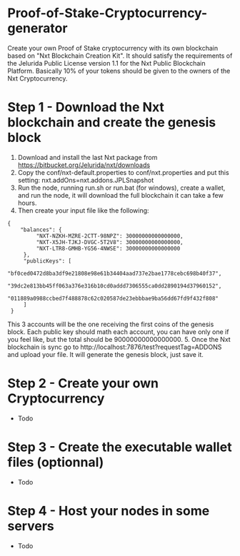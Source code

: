 # Proof-of-Stake-Cryptocurrency-generator
Create your own Proof of Stake cryptocurrency with its own blockchain based on "Nxt Blockchain Creation Kit". It should satisfy the requirements of the Jelurida Public License version 1.1 for the Nxt Public Blockchain Platform.
Basically 10% of your tokens should be given to the owners of the Nxt Cryptocurrency.

# Step 1 - Download the Nxt blockchain and create the genesis block
1. Download and install the last Nxt package from https://bitbucket.org/Jelurida/nxt/downloads
2. Copy the conf/nxt-default.properties to conf/nxt.properties and put this setting: nxt.addOns=nxt.addons.JPLSnapshot
3. Run the node, running run.sh or run.bat (for windows), create a wallet, and run the node, it will download the full blockchain it can take a few hours.
4. Then create your input file like the following:
```
{
    "balances": {
         "NXT-NZKH-MZRE-2CTT-98NPZ": 30000000000000000,
         "NXT-X5JH-TJKJ-DVGC-5T2V8": 30000000000000000,
         "NXT-LTR8-GMHB-YG56-4NWSE": 30000000000000000
     },
     "publicKeys": [
         "bf0ced0472d8ba3df9e21808e98e61b34404aad737e2bae1778cebc698b40f37",
         "39dc2e813bb45ff063a376e316b10cd0addd7306555ca0dd2890194d37960152",
         "011889a0988ccbed7f488878c62c020587de23ebbbae9ba56dd67fd9f432f808"
     ]
 }
 ```
 This 3 accounts will be the one receiving the first coins of the genesis block.
 Each public key should math each account, you can have only one if you feel like, but the total should be 90000000000000000.
 5. Once the Nxt blockchain is sync go to http://localhost:7876/test?requestTag=ADDONS and upload your file. It will generate the genesis block, just save it.

# Step 2 - Create your own Cryptocurrency
* Todo

# Step 3 - Create the executable wallet files (optionnal)
* Todo

# Step 4 - Host your nodes in some servers
* Todo
